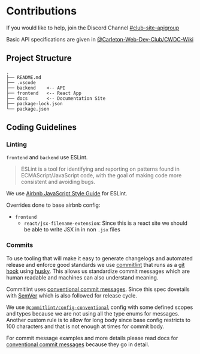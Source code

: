 # Contributions

If you would like to help, join the Discord Channel [#club-site-apigroup](https://discord.gg/8pJS4zk)

Basic API specifications are given in [@Carleton-Web-Dev-Club/CWDC-Wiki](https://github.com/Carleton-Web-Dev-Club/CWDC-Wiki/blob/master/api/discussion.adoc)

## Project Structure
```
.
├── README.md
├── .vscode
├── backend    <-- API
├── frontend   <-- React App
├── docs       <-- Documentation Site
├── package-lock.json
└── package.json
```

## Coding Guidelines

### Linting
`frontend` and `backend` use ESLint. 
> ESLint is a tool for identifying and reporting on patterns found in ECMAScript/JavaScript code, with the goal of making code more consistent and avoiding bugs.

We use [Airbnb JavaScript Style Guide](https://github.com/airbnb/javascript) for ESLint. 

Overrides done to base airbnb config:
- `frontend`
  - `react/jsx-filename-extension`: Since this is a react site we should be able to write JSX in in non `.jsx` files


### Commits

To use tooling that will make it easy to generate changelogs and automated release and enforce good standards we use [commitlint](https://commitlint.js.org/#/) that runs as a [git hook](https://git-scm.com/book/en/v2/Customizing-Git-Git-Hooks) using [husky](https://typicode.github.io/husky/#/). This allows us standardize commit messages which are human readable and machines can also understand meaning.

Commitlint uses [conventional commit messages](https://www.conventionalcommits.org/en/v1.0.0/). Since this spec dovetails with [SemVer](https://semver.org) which is also followed for release cycle. 

We use [`@commitlint/config-conventional`](https://github.com/conventional-changelog/commitlint/tree/master/%40commitlint/config-conventional) config with some defined scopes and types because we are not using all the type enums for messages. Another custom rule is to allow for long body since base config restricts to 100 characters and that is not enough at times for commit body.

For commit message examples and more details please read docs for [conventional commit messages](https://www.conventionalcommits.org/en/v1.0.0/) because they go in detail.
